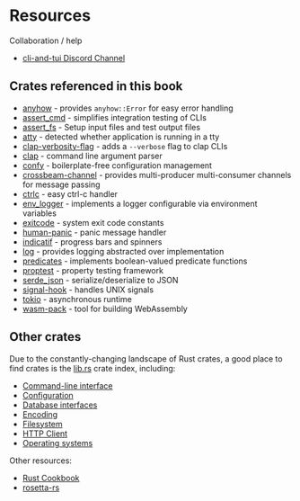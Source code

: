 # Resources

Collaboration / help
- [cli-and-tui Discord Channel](https://discord.com/channels/273534239310479360/943315667430563862)

## Crates referenced in this book

- [anyhow](https://crates.io/crates/anyhow) - provides `anyhow::Error` for easy error handling
- [assert_cmd](https://crates.io/crates/assert_cmd) - simplifies integration testing of CLIs
- [assert_fs](https://crates.io/crates/assert_fs) - Setup input files and test output files
- [atty](https://crates.io/crates/atty) - detected whether application is running in a tty
- [clap-verbosity-flag](https://crates.io/crates/clap-verbosity-flag) - adds a `--verbose` flag to clap CLIs
- [clap](https://crates.io/crates/clap) - command line argument parser
- [confy](https://crates.io/crates/confy) - boilerplate-free configuration management
- [crossbeam-channel](https://crates.io/crates/crossbeam-channel) - provides multi-producer multi-consumer channels for message passing
- [ctrlc](https://crates.io/crates/ctrlc) - easy ctrl-c handler
- [env_logger](https://crates.io/crates/env_logger) - implements a logger configurable via environment variables
- [exitcode](https://crates.io/crates/exitcode) - system exit code constants
- [human-panic](https://crates.io/crates/human-panic) - panic message handler
- [indicatif](https://crates.io/crates/indicatif) - progress bars and spinners
- [log](https://crates.io/crates/log) - provides logging abstracted over implementation
- [predicates](https://crates.io/crates/predicates) - implements boolean-valued predicate functions
- [proptest](https://crates.io/crates/proptest) - property testing framework
- [serde_json](https://crates.io/crates/serde_json) - serialize/deserialize to JSON
- [signal-hook](https://crates.io/crates/signal-hook) - handles UNIX signals
- [tokio](https://crates.io/crates/tokio) - asynchronous runtime
- [wasm-pack](https://crates.io/crates/wasm-pack) - tool for building WebAssembly

## Other crates

Due to the constantly-changing landscape of Rust crates, a good place to find
crates is the [lib.rs](https://lib.rs) crate index, including:
- [Command-line interface](https://lib.rs/command-line-interface)
- [Configuration](https://lib.rs/config)
- [Database interfaces](https://lib.rs/database)
- [Encoding](https://lib.rs/encoding)
- [Filesystem](https://lib.rs/filesystem)
- [HTTP Client](https://lib.rs/web-programming/http-client)
- [Operating systems](https://lib.rs/os)

Other resources:
- [Rust Cookbook](https://rust-lang-nursery.github.io/rust-cookbook/)
- [rosetta-rs](https://github.com/rosetta-rs)
